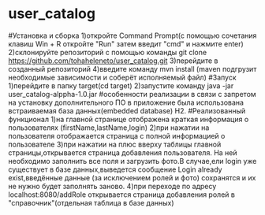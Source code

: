 # user_catalog
#Установка и сборка
1)откройте Command Prompt(с помощью сочетания клавиш Win + R откройте  "Run" затем введит "cmd" и нажмите enter)
2)склонируйте репозиторий с помощью команды git clone https://github.com/tohaheleneto/user_catalog.git
3)перейдите в созданный репозиторий
4)введите команду mvn install (maven подгрузит необходимые зависимости и соберёт исполняемый файл)
#Запуск
1)перейдите в папку target(cd target)
2)запустите команду java -jar user_catalog-alppha-1.0.jar
#особенности реализации
в связи с запретом на установку дополнительного ПО в приложение была использована встраиваемая база данных(embedded database) H2.
#Реализованный функционал
1)на главной странице отображена краткая информация о пользователях (firstName,lastName,login)
2)при нажатии на пользователя отображается страница с полной информацией о пользователе
3)при нажатии на плюс вверху таблицы главной страницы,открывается страница добавления пользователя.
  На ней необходимо заполнить все поля и загрузить фото.В случае,ели login уже существует в базе данных,выведется сообщение
  Login already exist,введённые данные (за исключением ролей и фото) сохранятся и их не нужно будет заполнять заново.
4)при переходе по адресу localhost:8080/addRole открывается страница добавления ролей в "справочник"(отдельная таблица в базе данных)
